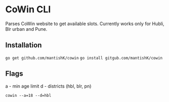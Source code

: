 # CoWin CLI

Parses CoWin website to get available slots. Currently works only for Hubli, Blr urban and Pune.

## Installation
`go get github.com/mantishK/cowin`
`go install gitgub.com/mantishK/cowin`

## Flags
a - min age limit
d - districts (hbl, blr, pn)

`cowin --a=18 --d=hbl`
